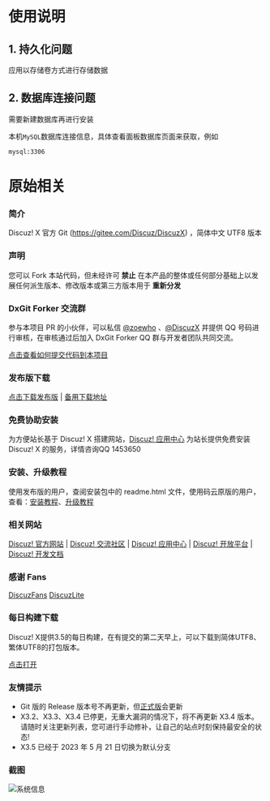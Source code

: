 # 使用说明

## 1. 持久化问题

应用以存储卷方式进行存储数据


## 2. 数据库连接问题

需要新建数据库再进行安装

本机`MySQL`数据库连接信息，具体查看面板数据库页面来获取，例如
```
mysql:3306
```


# 原始相关
### **简介** 

Discuz! X 官方 Git (https://gitee.com/Discuz/DiscuzX) ，简体中文 UTF8 版本

### **声明**
您可以 Fork 本站代码，但未经许可 **禁止** 在本产品的整体或任何部分基础上以发展任何派生版本、修改版本或第三方版本用于 **重新分发** 

### **DxGit Forker 交流群**
参与本项目 PR 的小伙伴，可以私信 [@zoewho](https://gitee.com/zoewho) 、[@DiscuzX](https://gitee.com/3dming) 并提供 QQ 号码进行审核，在审核通过后加入 DxGit Forker QQ 群与开发者团队共同交流。

[点击查看如何提交代码到本项目](https://gitee.com/Discuz/DiscuzX/wikis/%E6%8F%90%E4%BA%A4%E4%BB%A3%E7%A0%81%E5%88%B0%E6%9C%AC%E9%A1%B9%E7%9B%AE?sort_id=3466289)

### **发布版下载**
[点击下载发布版](https://gitee.com/Discuz/DiscuzX/attach_files) 
|
[备用下载地址](https://www.dismall.com/thread-14660-1-1.html)

### **免费协助安装** 

为方便站长基于 Discuz! X 搭建网站，[Discuz! 应用中心](https://addon.dismall.com/) 为站长提供免费安装 Discuz! X  的服务，详情咨询QQ  1453650


### **安装、升级教程**
使用发布版的用户，查阅安装包中的 readme.html 文件，使用码云原版的用户，查看：[安装教程](https://gitee.com/Discuz/DiscuzX/wikis/%E5%AE%89%E8%A3%85%E6%95%99%E7%A8%8B?sort_id=3466132)、[升级教程](https://gitee.com/Discuz/DiscuzX/wikis/%E5%8D%87%E7%BA%A7%E6%96%B9%E6%B3%95?sort_id=9978)


### **相关网站**
 
[Discuz! 官方网站](https://www.discuz.vip/) 
|
[Discuz! 交流社区](https://www.dismall.com/) 
|
[Discuz! 应用中心](https://addon.dismall.com/) 
|
[Discuz! 开放平台](https://open.dismall.com/) 
|
[Discuz! 开发文档](https://open.dismall.com/?ac=document&page=dev) 

### **感谢 Fans**

[DiscuzFans](https://gitee.com/sinlody/DiscuzFans)  [DiscuzLite](https://gitee.com/3dming/DiscuzL)

### **每日构建下载**

Discuz! X提供3.5的每日构建，在有提交的第二天早上，可以下载到简体UTF8、繁体UTF8的打包版本。

[点击打开](https://www.discuz.vip/daily/)

### **友情提示**
- Git 版的 Release 版本号不再更新，但[正式版](https://gitee.com/Discuz/DiscuzX/attach_files)会更新
- X3.2、X3.3、X3.4 已停更，无重大漏洞的情况下，将不再更新 X3.4 版本。请随时关注更新列表，您可进行手动修补，让自己的站点时刻保持最安全的状态!
- X3.5 已经于 2023 年 5 月 21 日切换为默认分支

### 截图
![系统信息](https://gitee.com/Discuz/DiscuzX/raw/v3.5/readme/screenshot.png "系统信息截图")